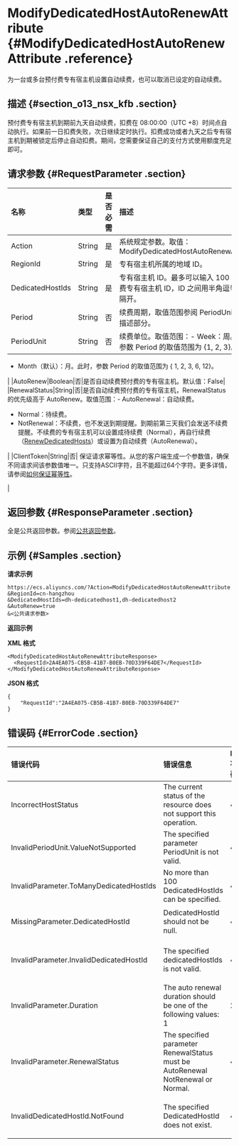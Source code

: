 # ModifyDedicatedHostAutoRenewAttribute {#ModifyDedicatedHostAutoRenewAttribute .reference}

为一台或多台预付费专有宿主机设置自动续费，也可以取消已设定的自动续费。

## 描述 {#section_o13_nsx_kfb .section}

预付费专有宿主机到期前九天自动续费，扣费在 08:00:00（UTC +8）时间点自动执行。如果前一日扣费失败，次日继续定时执行。扣费成功或者九天之后专有宿主机到期被锁定后停止自动扣费。期间，您需要保证自己的支付方式使用额度充足即可。

## 请求参数 {#RequestParameter .section}

|名称|类型|是否必需|描述|
|:-|:-|:---|:-|
|Action|String|是|系统规定参数。取值：ModifyDedicatedHostAutoRenewAttribute|
|RegionId|String|是|专有宿主机所属的地域 ID。|
|DedicatedHostIds|String|是|专有宿主机 ID。最多可以输入 100 个预付费专有宿主机 ID，ID 之间用半角逗号（,）隔开。|
|Period|String|否|续费周期，取值范围参阅 PeriodUnit 的参数描述部分。|
|PeriodUnit|String|否|续费单位。取值范围：-   Week：周。此时，参数 Period 的取值范围为 \{1, 2, 3\}。
-   Month（默认）：月。此时，参数 Period 的取值范围为 \{ 1, 2, 3, 6, 12\}。

|
|AutoRenew|Boolean|否|是否自动续费预付费的专有宿主机。默认值：False|
|RenewalStatus|String|否|是否自动续费预付费的专有宿主机，RenewalStatus 的优先级高于 AutoRenew。取值范围：-   AutoRenewal：自动续费。
-   Normal：待续费。
-   NotRenewal：不续费，也不发送到期提醒。到期前第三天我们会发送不续费提醒。不续费的专有宿主机可以设置成待续费（Normal），再自行续费（[RenewDedicatedHosts](cn.zh-CN/API参考/RenewDedicatedHosts.md#)）或设置为自动续费（AutoRenewal）。

|
|ClientToken|String|否| 保证请求幂等性。从您的客户端生成一个参数值，确保不同请求间该参数值唯一。只支持ASCII字符，且不能超过64个字符。更多详情，请参阅[如何保证幂等性](../../cn.zh-CN/API参考/附录/如何保证幂等性.md#)。

 |

## 返回参数 {#ResponseParameter .section}

全是公共返回参数。参阅[公共返回参数](../../cn.zh-CN/API参考/HTTP调用方式/公共参数.md#commonResponseParameters)。

## 示例 {#Samples .section}

**请求示例** 

```
https://ecs.aliyuncs.com/?Action=ModifyDedicatedHostAutoRenewAttribute
&RegionId=cn-hangzhou
&DedicatedHostIds=dh-dedicatedhost1,dh-dedicatedhost2
&AutoRenew=true
&<公共请求参数>
```

**返回示例**

**XML 格式**

```
<ModifyDedicatedHostAutoRenewAttributeResponse>
  <RequestId>2A4EA075-CB5B-41B7-B0EB-70D339F64DE7</RequestId>
</ModifyDedicatedHostAutoRenewAttributeResponse>
```

**JSON 格式**

```
{
    "RequestId":"2A4EA075-CB5B-41B7-B0EB-70D339F64DE7"
}
```

## 错误码 {#ErrorCode .section}

|错误代码|错误信息|HTTP 状态码|说明|
|:---|:---|:-------|:-|
|IncorrectHostStatus|The current status of the resource does not support this operation.|403|由于实例已过期，不支持此操作。|
|InvalidPeriodUnit.ValueNotSupported|The specified parameter PeriodUnit is not valid.|403|指定的续费单位无效。|
|InvalidParameter.ToManyDedicatedHostIds|No more than 100 DedicatedHostIds can be specified.|403|单次最多能指定 100 个专有宿主机 ID。|
|MissingParameter.DedicatedHostId|DedicatedHostId should not be null.|403|指定的 DedicatedHostIds 不能为空。|
|InvalidParameter.InvalidDedicatedHostId|The specified dedicatedHostIds is not valid.|403|指定参数 DedicatedHostIds 里有无效的专有宿主机 ID。|
|InvalidParameter.Duration|The auto renewal duration should be one of the following values: 1|2|3|6|12.|403|指定的续费时长不符合要求，应为 \[1,2,3,6,12\] 中的一个。|
|InvalidParameter.RenewalStatus|The specified parameter RenewalStatus must be AutoRenewal NotRenewal or Normal.|403|指定的 RenewalStatus 无效。|
|InvalidDedicatedHostId.NotFound|The specified DedicatedHostId does not exist.|404|指定的 DedicatedHostIds 列表里有不存在的专有宿主机 ID。|

